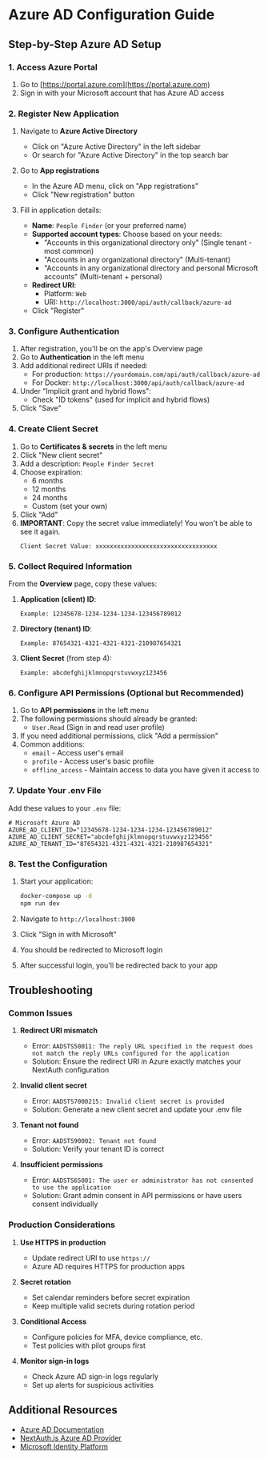 # Azure AD Configuration Guide

## Step-by-Step Azure AD Setup

### 1. Access Azure Portal
1. Go to [https://portal.azure.com](https://portal.azure.com)
2. Sign in with your Microsoft account that has Azure AD access

### 2. Register New Application

1. Navigate to **Azure Active Directory**
   - Click on "Azure Active Directory" in the left sidebar
   - Or search for "Azure Active Directory" in the top search bar

2. Go to **App registrations**
   - In the Azure AD menu, click on "App registrations"
   - Click "New registration" button

3. Fill in application details:
   - **Name**: `People Finder` (or your preferred name)
   - **Supported account types**: Choose based on your needs:
     - "Accounts in this organizational directory only" (Single tenant - most common)
     - "Accounts in any organizational directory" (Multi-tenant)
     - "Accounts in any organizational directory and personal Microsoft accounts" (Multi-tenant + personal)
   - **Redirect URI**: 
     - Platform: `Web`
     - URI: `http://localhost:3000/api/auth/callback/azure-ad`
   - Click "Register"

### 3. Configure Authentication

1. After registration, you'll be on the app's Overview page
2. Go to **Authentication** in the left menu
3. Add additional redirect URIs if needed:
   - For production: `https://yourdomain.com/api/auth/callback/azure-ad`
   - For Docker: `http://localhost:3000/api/auth/callback/azure-ad`
4. Under "Implicit grant and hybrid flows":
   - Check "ID tokens" (used for implicit and hybrid flows)
5. Click "Save"

### 4. Create Client Secret

1. Go to **Certificates & secrets** in the left menu
2. Click "New client secret"
3. Add a description: `People Finder Secret`
4. Choose expiration:
   - 6 months
   - 12 months
   - 24 months
   - Custom (set your own)
5. Click "Add"
6. **IMPORTANT**: Copy the secret value immediately! You won't be able to see it again.
   ```
   Client Secret Value: xxxxxxxxxxxxxxxxxxxxxxxxxxxxxxxxxx
   ```

### 5. Collect Required Information

From the **Overview** page, copy these values:

1. **Application (client) ID**: 
   ```
   Example: 12345678-1234-1234-1234-123456789012
   ```

2. **Directory (tenant) ID**:
   ```
   Example: 87654321-4321-4321-4321-210987654321
   ```

3. **Client Secret** (from step 4):
   ```
   Example: abcdefghijklmnopqrstuvwxyz123456
   ```

### 6. Configure API Permissions (Optional but Recommended)

1. Go to **API permissions** in the left menu
2. The following permissions should already be granted:
   - `User.Read` (Sign in and read user profile)
3. If you need additional permissions, click "Add a permission"
4. Common additions:
   - `email` - Access user's email
   - `profile` - Access user's basic profile
   - `offline_access` - Maintain access to data you have given it access to

### 7. Update Your .env File

Add these values to your `.env` file:

```env
# Microsoft Azure AD
AZURE_AD_CLIENT_ID="12345678-1234-1234-1234-123456789012"
AZURE_AD_CLIENT_SECRET="abcdefghijklmnopqrstuvwxyz123456"
AZURE_AD_TENANT_ID="87654321-4321-4321-4321-210987654321"
```

### 8. Test the Configuration

1. Start your application:
   ```bash
   docker-compose up -d
   npm run dev
   ```

2. Navigate to `http://localhost:3000`
3. Click "Sign in with Microsoft"
4. You should be redirected to Microsoft login
5. After successful login, you'll be redirected back to your app

## Troubleshooting

### Common Issues

1. **Redirect URI mismatch**
   - Error: `AADSTS50011: The reply URL specified in the request does not match the reply URLs configured for the application`
   - Solution: Ensure the redirect URI in Azure exactly matches your NextAuth configuration

2. **Invalid client secret**
   - Error: `AADSTS7000215: Invalid client secret is provided`
   - Solution: Generate a new client secret and update your .env file

3. **Tenant not found**
   - Error: `AADSTS90002: Tenant not found`
   - Solution: Verify your tenant ID is correct

4. **Insufficient permissions**
   - Error: `AADSTS65001: The user or administrator has not consented to use the application`
   - Solution: Grant admin consent in API permissions or have users consent individually

### Production Considerations

1. **Use HTTPS in production**
   - Update redirect URI to use `https://`
   - Azure AD requires HTTPS for production apps

2. **Secret rotation**
   - Set calendar reminders before secret expiration
   - Keep multiple valid secrets during rotation period

3. **Conditional Access**
   - Configure policies for MFA, device compliance, etc.
   - Test policies with pilot groups first

4. **Monitor sign-in logs**
   - Check Azure AD sign-in logs regularly
   - Set up alerts for suspicious activities

## Additional Resources

- [Azure AD Documentation](https://docs.microsoft.com/en-us/azure/active-directory/)
- [NextAuth.js Azure AD Provider](https://next-auth.js.org/providers/azure-ad)
- [Microsoft Identity Platform](https://docs.microsoft.com/en-us/azure/active-directory/develop/)